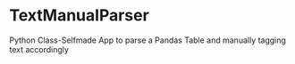 # TextManualParser
Python Class-Selfmade App to parse a Pandas Table and manually tagging text accordingly
